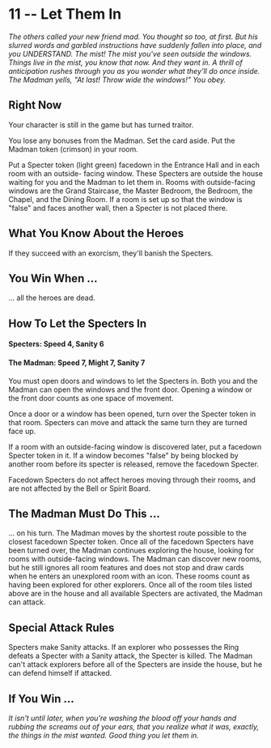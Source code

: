 # 11 -- Let Them In

_The others called your new friend mad. You thought so too, at first. But his slurred words and garbled instructions have suddenly fallen into place, and you UNDERSTAND._
_The mist! The mist you've seen outside the windows. Things live in the mist, you know that now. And they want in. A thrill of anticipation rushes through you as you wonder what they'll do once inside._
_The Madman yells, "At last! Throw wide the windows!" You obey._

## Right Now

Your character is still in the game but has turned traitor.

You lose any bonuses from the Madman. Set the card aside. Put the Madman token (crimson) in your room.

Put a Specter token (light green) facedown in the Entrance Hall and in each room with an outside- facing window. These Specters are outside the house waiting for you and the Madman to let them in. Rooms with outside-facing windows are the Grand Staircase, the Master Bedroom, the Bedroom, the Chapel, and the Dining Room. If a room is set up so that the window is "false" and faces another wall, then a Specter is not placed there.

## What You Know About the Heroes

If they succeed with an exorcism, they'll banish the Specters.

## You Win When ...

... all the heroes are dead.

## How To Let the Specters In

#### Specters: Speed 4, Sanity 6

#### The Madman: Speed 7, Might 7, Sanity 7

You must open doors and windows to let the Specters in. Both you and the Madman can open the windows and the front door. Opening a window or the front door counts as one space of movement.

Once a door or a window has been opened, turn over the Specter token in that room. Specters can move and attack the same turn they are turned face up.

If a room with an outside-facing window is discovered later, put a facedown Specter token in it. If a window becomes "false" by being blocked by another room before its specter is released, remove the facedown Specter.

Facedown Specters do not affect heroes moving through their rooms, and are not affected by the Bell or Spirit Board.

## The Madman Must Do This ...

... on his turn. The Madman moves by the shortest route possible to the closest facedown Specter token. Once all of the facedown Specters have been turned over, the Madman continues exploring the house, looking for rooms with outside-facing windows. The Madman can discover new rooms, but he still ignores all room features and does not stop and draw cards when he enters an unexplored room with an icon. These rooms count as having been explored for other explorers. Once all of the room tiles listed above are in the house and all available Specters are activated, the Madman can attack.

## Special Attack Rules

Specters make Sanity attacks.
If an explorer who possesses the Ring defeats a Specter with a Sanity attack, the Specter is killed.
The Madman can't attack explorers before all of the Specters are inside the house, but he can defend himself if attacked.

## If You Win ...

_It isn't until later, when you're washing the blood off your hands and rubbing the screams out of your ears, that you realize what it was, exactly, the things in the mist wanted. Good thing you let them in._